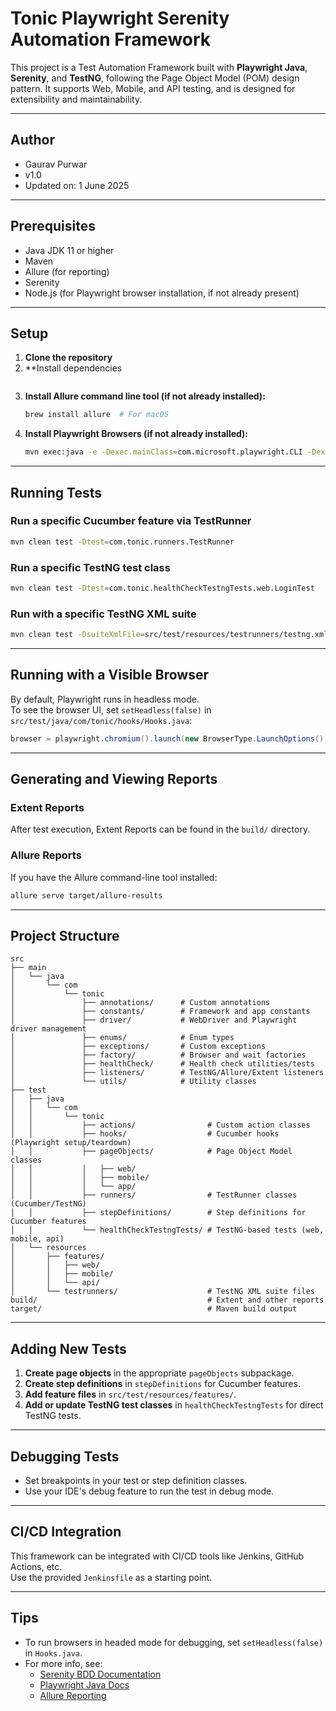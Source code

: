 # Tonic Playwright Serenity Automation Framework

This project is a Test Automation Framework built with **Playwright Java**, **Serenity**, and **TestNG**, following the Page Object Model (POM) design pattern. It supports Web, Mobile, and API testing, and is designed for extensibility and maintainability.

---

## Author

- Gaurav Purwar
- v1.0
- Updated on: 1 June 2025

---

## Prerequisites

- Java JDK 11 or higher
- Maven
- Allure (for reporting)
- Serenity
- Node.js (for Playwright browser installation, if not already present)

---

## Setup

1. **Clone the repository**
2. **Install dependencies
   ```
3. **Install Allure command line tool (if not already installed):**
   ```bash
   brew install allure  # For macOS
   ```
4. **Install Playwright Browsers (if not already installed):**
   ```bash
   mvn exec:java -e -Dexec.mainClass=com.microsoft.playwright.CLI -Dexec.args="install"
   ```

---

## Running Tests


### Run a specific Cucumber feature via TestRunner

```bash
mvn clean test -Dtest=com.tonic.runners.TestRunner
```

### Run a specific TestNG test class

```bash
mvn clean test -Dtest=com.tonic.healthCheckTestngTests.web.LoginTest
```

### Run with a specific TestNG XML suite

```bash
mvn clean test -DsuiteXmlFile=src/test/resources/testrunners/testng.xml
```

---

## Running with a Visible Browser

By default, Playwright runs in headless mode.  
To see the browser UI, set `setHeadless(false)` in `src/test/java/com/tonic/hooks/Hooks.java`:

```java
browser = playwright.chromium().launch(new BrowserType.LaunchOptions().setHeadless(false));
```

---

## Generating and Viewing Reports

### Extent Reports

After test execution, Extent Reports can be found in the `build/` directory.

### Allure Reports

If you have the Allure command-line tool installed:
```bash
allure serve target/allure-results
```

---

## Project Structure

```
src
├── main
│   └── java
│       └── com
│           └── tonic
│               ├── annotations/      # Custom annotations
│               ├── constants/        # Framework and app constants
│               ├── driver/           # WebDriver and Playwright driver management
│               ├── enums/            # Enum types
│               ├── exceptions/       # Custom exceptions
│               ├── factory/          # Browser and wait factories
│               ├── healthCheck/      # Health check utilities/tests
│               ├── listeners/        # TestNG/Allure/Extent listeners
│               └── utils/            # Utility classes
├── test
│   ├── java
│   │   └── com
│   │       └── tonic
│   │           ├── actions/                # Custom action classes
│   │           ├── hooks/                  # Cucumber hooks (Playwright setup/teardown)
│   │           ├── pageObjects/            # Page Object Model classes
│   │           │   ├── web/
│   │           │   ├── mobile/
│   │           │   └── app/
│   │           ├── runners/                # TestRunner classes (Cucumber/TestNG)
│   │           ├── stepDefinitions/        # Step definitions for Cucumber features
│   │           └── healthCheckTestngTests/ # TestNG-based tests (web, mobile, api)
│   └── resources
│       ├── features/
│       │   ├── web/
│       │   ├── mobile/
│       │   └── api/
│       └── testrunners/                    # TestNG XML suite files
build/                                      # Extent and other reports
target/                                     # Maven build output
```

---

## Adding New Tests

1. **Create page objects** in the appropriate `pageObjects` subpackage.
2. **Create step definitions** in `stepDefinitions` for Cucumber features.
3. **Add feature files** in `src/test/resources/features/`.
4. **Add or update TestNG test classes** in `healthCheckTestngTests` for direct TestNG tests.

---

## Debugging Tests

- Set breakpoints in your test or step definition classes.
- Use your IDE's debug feature to run the test in debug mode.

---

## CI/CD Integration

This framework can be integrated with CI/CD tools like Jenkins, GitHub Actions, etc.  
Use the provided `Jenkinsfile` as a starting point.

---

## Tips

- To run browsers in headed mode for debugging, set `setHeadless(false)` in `Hooks.java`.
- For more info, see:
  - [Serenity BDD Documentation](https://serenity-bdd.github.io/docs/)
  - [Playwright Java Docs](https://playwright.dev/java/)
  - [Allure Reporting](https://docs.qameta.io/allure/)

